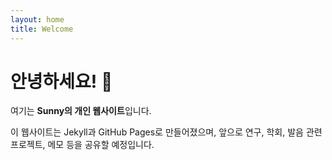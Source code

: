 ```yaml
---
layout: home
title: Welcome
---
```


# 안녕하세요! 👋
여기는 **Sunny의 개인 웹사이트**입니다.

이 웹사이트는 Jekyll과 GitHub Pages로 만들어졌으며,
앞으로 연구, 학회, 발음 관련 프로젝트, 메모 등을 공유할 예정입니다.
